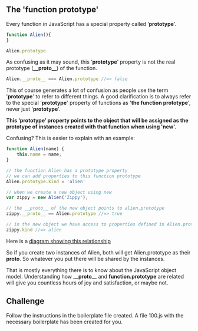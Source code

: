 The 'function prototype'
------------------------

Every function in JavaScript has a special property called ‘__prototype__’.

```js
function Alien(){
}

Alien.prototype
```

As confusing as it may sound, this ‘__prototype__’ property is not the real prototype (__\_\_proto\_\___) of the function. 

```js
Alien.__proto__ === Alien.prototype //=> false
```

This of course generates a lot of confusion as people use the term '__prototype__' to refer to different things. 
A good clarification is to always refer to the special '__prototype__' property of functions as '__the function prototype__', never just '__prototype__'.

**This ‘__prototype__’ property points to the object that will be assigned as the prototype of instances created with that function when using '__new__'.**

Confusing? This is easier to explain with an example:

```js
function Alien(name) {
	this.name = name;
}

// the function Alien has a prototype property
// we can add properties to this function prototype
Alien.prototype.kind = 'alien'

// when we create a new object using new
var zippy = new Alien('Zippy');

// the __proto__ of the new object points to alien.prototype
zippy.__proto__ == Alien.prototype //=> true

// in the new object we have access to properties defined in Alien.prototype
zippy.kind //=> alien
```

Here is a [diagram showing this relationship](https://docs.google.com/drawings/d/1AKJcvxs0t3iGtqkRV8rFAWlo7tojkOSwjfhr1NWaTb0/pub?w=889&h=482)

So if you create two instances of Alien, both will get Alien.prototype as their __proto__. So whatever you put there will be shared by the instances.

That is mostly everything there is to know about the JavaScript object model. Understanding how __\_\_proto\_\___ and __function.prototype__ are related will give you countless hours of joy and satisfaction, or maybe not.

Challenge
---------

Follow the instructions in the boilerplate file created.
A file 100.js with the necessary boilerplate has been created for you.


